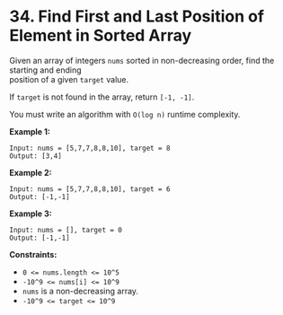 # 34. Find First and Last Position of Element in Sorted Array

Given an array of integers `nums` sorted in non-decreasing order, find the starting and ending  
position of a given `target` value.

If `target` is not found in the array, return `[-1, -1]`.

You must write an algorithm with `O(log n)` runtime complexity.

**Example 1:**

    Input: nums = [5,7,7,8,8,10], target = 8
    Output: [3,4]

**Example 2:**

    Input: nums = [5,7,7,8,8,10], target = 6
    Output: [-1,-1]

**Example 3:**

    Input: nums = [], target = 0
    Output: [-1,-1]

**Constraints:**

- `0 <= nums.length <= 10^5`
- `-10^9 <= nums[i] <= 10^9`
- `nums` is a non-decreasing array.
- `-10^9 <= target <= 10^9`
